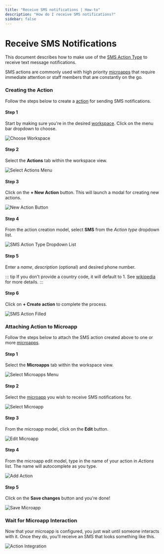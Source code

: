 ```yaml
---
title: "Receive SMS notifications | How-to"
description: "How do I receive SMS notifications?"
sidebar: false
---
```


# Receive SMS Notifications

This document describes how to make use of the [SMS Action Type](/reference/action-types/sms/) to receive text message notifications.

SMS actions are commonly used with high priority [microapps](/reference/microapps/) that require immediate attention or staff members that are constantly on the go.

### Creating the Action

Follow the steps below to create a [action](/reference/actions/) for sending SMS notifications.

#### Step 1

Start by making sure you're in the desired [workspace](/reference/workspaces/). Click on the menu bar dropdown to choose.

![Choose Workspace](/images/navigation/choose-workspace-dropdown.png)

#### Step 2

Select the **Actions** tab within the workspace view.

![Select Actions Menu](/images/navigation/select-actions-menu.png)

#### Step 3

Click on the **+ New Action** button. This will launch a modal for creating new actions.

![New Action Button](/images/buttons/new-action.png)

#### Step 4

From the action creation model, select **SMS** from the _Action type_ dropdown list.

![SMS Action Type Dropdown List](/images/modals/office-create-action-sms.png)

#### Step 5

Enter a _name_, _description_ (optional) and desired phone number.

::: tip
If you don't provide a country code, it will default to 1. See [wikipedia](https://en.wikipedia.org/wiki/List_of_country_calling_codes) for more details.
:::

#### Step 6

Click on **+ Create action** to complete the process.

![SMS Action Filled](/images/modals/office-create-action-sms-filled.png)

### Attaching Action to Microapp

Follow the steps below to attach the SMS action created above to one or more [microapps](/reference/microapps/).

#### Step 1

Select the **Microapps** tab within the workspace view.

![Select Microapps Menu](/images/navigation/select-microapps-menu.png)

#### Step 2

Select the [microapp](/reference/microapps/) you wish to receive SMS notifications for.

![Select Microapp](/images/tree/personal-office-select-microapp.png)

#### Step 3

From the microapp model, click on the **Edit** button.

![Edit Microapp](/images/modals/personal-office-coffee-machine-edit-microapp.png)

#### Step 4

From the microapp edit model, type in the name of your action in _Actions_ list. The name will autocomplete as you type.

![Add Action](/images/modals/personal-office-coffee-machine-edit-microapp-actions-sms.png)

#### Step 5

Click on the **Save changes** button and you're done!

![Save Microapp](/images/modals/personal-office-coffee-machine-edit-microapp-actions-sms-save.png)

### Wait for Microapp Interaction 

Now that your microapp is configured, you just wait until someone interacts with it. Once they do, you'll receive an SMS that looks something like this.

![Action Integration](/images/actions/personal-office-coffee-machine-sms.png)
